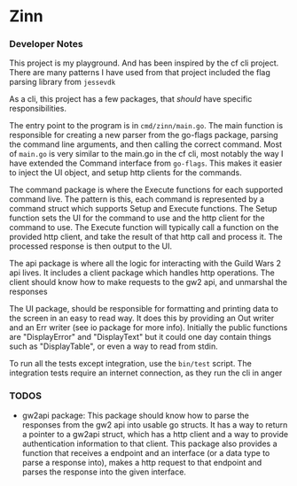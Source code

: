 # Zinn

### Developer Notes

This project is my playground. And has been inspired by the cf cli project. 
There are many patterns I have used from that project included the flag parsing
library from `jessevdk`

As a cli, this project has a few packages, that *should* have specific
responsibilities. 

The entry point to the program is in `cmd/zinn/main.go`. The main function is 
responsible for creating a new parser from the go-flags package, parsing the 
command line arguments, and then calling the correct command. 
Most of `main.go` is very similar to the main.go in the cf cli, most notably
the way I have extended the Command interface from `go-flags`. This makes it
easier to inject the UI object, and setup http clients for the commands. 

The command package is where the Execute functions for each supported command
live. The pattern is this, each command is represented by a command struct
which supports Setup and Execute functions. The Setup function sets the UI for
the command to use and the http client for the command to use. The Execute
function will typically call a function on the provided http client, and take
the result of that http call and process it. The processed response is then
output to the UI. 

The api package is where all the logic for interacting with the Guild Wars 2
api lives. It includes a client package which handles http operations. The 
client should know how to make requests to the gw2 api, and unmarshal the 
responses

The UI package, should be responsible for formatting and printing data to the
screen in an easy to read way. It does this by providing an Out writer and an
Err writer (see io package for more info). Initially the public functions are
"DisplayError" and "DisplayText" but it could one day contain things such as
"DisplayTable", or even a way to read from stdin.

To run all the tests except integration, use the `bin/test` script. The 
integration tests require an internet connection, as they run the cli in anger

### TODOS
- gw2api package: This package should know how to parse the responses from
the gw2 api into usable go structs.
It has a way to return a pointer to a gw2api struct, which has a http client
and a way to provide authentication information to that client.
This package also provides a function that receives a endpoint and an interface
(or a data type to parse a response into), makes a http request to that endpoint
and parses the response into the given interface.




